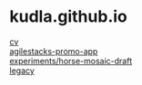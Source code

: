# kudla.github.io

[cv](cv)<br/>
[agilestacks-promo-app](agilestacks-promo-app)<br/>
[experiments/horse-mosaic-draft](experiments/horse-mosaic-draft)<br/>
[legacy](legacy)<br/>
